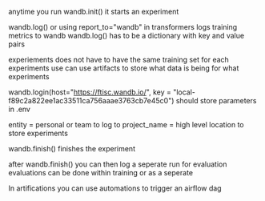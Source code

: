 anytime you run wandb.init() it starts an experiment 

wandb.log() or using report_to="wandb" in transformers logs training metrics to wandb
wandb.log() has to be a dictionary with key and value pairs

experiements does not have to have the same training set for each experiments 
use can use artifacts to store what data is being for what experiments

wandb.login(host="https://ftisc.wandb.io/", key = "local-f89c2a822ee1ac33511ca756aaae3763cb7e45c0")
should store parameters in .env

entity = personal or team to log to
project_name = high level location to store experiments

wandb.finish() finishes the experiment 

after wandb.finish() you can then log a seperate run for evaluation
evaluations can be done within training or as a seperate 

In artifications you can use automations to trigger an airflow dag 
